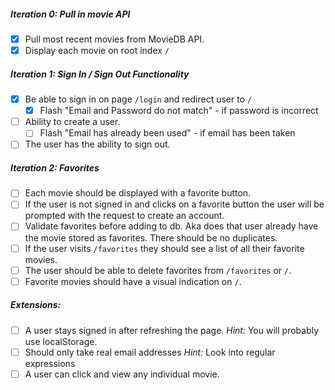 ##### Iteration 0: Pull in movie API
 - [x] Pull most recent movies from MovieDB API.
 - [x] Display each movie on root index `/`

##### Iteration 1: Sign In / Sign Out Functionality
  - [x] Be able to sign in on page `/login` and redirect user to `/`
    - [x] Flash "Email and Password do not match" - if password is incorrect
  - [ ] Ability to create a user.
    - [ ] Flash "Email has already been used" - if email has been taken
  - [ ] The user has the ability to sign out.

##### Iteration 2: Favorites
  - [ ] Each movie should be displayed with a favorite button.
  - [ ] If the user is not signed in and clicks on a favorite button the user will be prompted with the request to create an account.
  - [ ] Validate favorites before adding to db. Aka does that user already have the movie stored as favorites. There should be no duplicates.
  - [ ] If the user visits `/favorites` they should see a list of all their favorite movies.
  - [ ] The user should be able to delete favorites from `/favorites` or `/`.
  - [ ] Favorite movies should have a visual indication on `/`.

##### Extensions:
  - [ ] A user stays signed in after refreshing the page. *Hint:* You will probably use localStorage.
  - [ ] Should only take real email addresses *Hint:* Look into regular expressions
  - [ ] A user can click and view any individual movie.